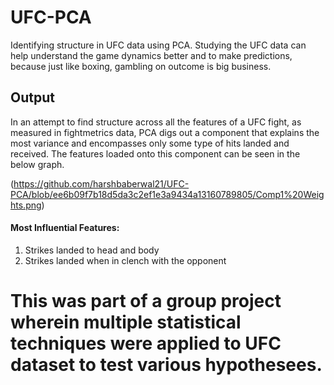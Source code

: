 # UFC-PCA
Identifying structure in UFC data using PCA. Studying the UFC data can help understand the game dynamics better and to make predictions, because just like boxing, gambling on outcome is big business.


## Output
In an attempt to find structure across all the features of a UFC fight, as measured in fightmetrics data, PCA digs out a component that explains the most variance and encompasses only some type of hits landed and received. The features loaded onto this component can be seen in the below graph.

(https://github.com/harshbaberwal21/UFC-PCA/blob/ee6b09f7b18d5da3c2ef1e3a9434a13160789805/Comp1%20Weights.png)

#### Most Influential Features:
1. Strikes landed  to head and body 
2. Strikes landed  when in clench with the opponent




# This was part of a group project wherein multiple statistical techniques were applied to UFC dataset to test various hypothesees.

